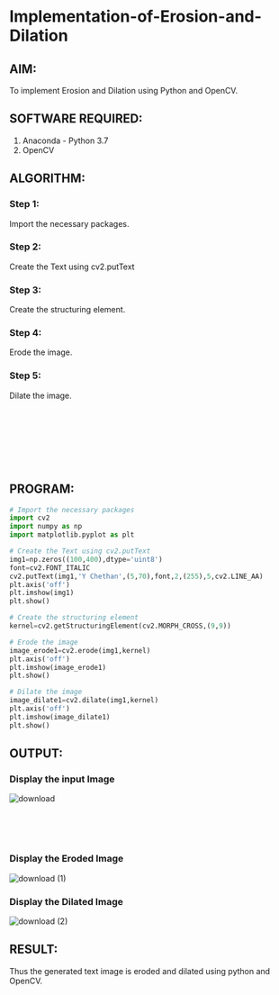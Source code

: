 # Implementation-of-Erosion-and-Dilation
## AIM:
To implement Erosion and Dilation using Python and OpenCV.
## SOFTWARE REQUIRED:
1. Anaconda - Python 3.7
2. OpenCV
## ALGORITHM:
### Step 1:
Import the necessary packages.
### Step 2:
Create the Text using cv2.putText
### Step 3:
Create the structuring element.
### Step 4:
Erode the image.
### Step 5:
Dilate the image.

<br><br><br><br><br><br>
## PROGRAM:

``` Python
# Import the necessary packages
import cv2
import numpy as np
import matplotlib.pyplot as plt

# Create the Text using cv2.putText
img1=np.zeros((100,400),dtype='uint8')
font=cv2.FONT_ITALIC
cv2.putText(img1,'Y Chethan',(5,70),font,2,(255),5,cv2.LINE_AA)
plt.axis('off')
plt.imshow(img1)
plt.show()

# Create the structuring element
kernel=cv2.getStructuringElement(cv2.MORPH_CROSS,(9,9))

# Erode the image
image_erode1=cv2.erode(img1,kernel)
plt.axis('off')
plt.imshow(image_erode1)
plt.show()

# Dilate the image
image_dilate1=cv2.dilate(img1,kernel)
plt.axis('off')
plt.imshow(image_dilate1)
plt.show()
```
## OUTPUT:

### Display the input Image
![download](https://user-images.githubusercontent.com/75234991/169637861-57666945-2a48-4cb1-8b9c-4be68dbfe5f3.png)

<br><br><br>
### Display the Eroded Image
![download (1)](https://user-images.githubusercontent.com/75234991/169637864-7c64ff44-e458-4cad-9fcf-6abe3beeea2e.png)

### Display the Dilated Image
![download (2)](https://user-images.githubusercontent.com/75234991/169637867-f09041a5-46f5-4ae7-a459-27a08accd362.png)

## RESULT:
Thus the generated text image is eroded and dilated using python and OpenCV.
